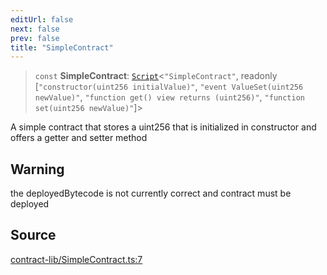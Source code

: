 ```yaml
---
editUrl: false
next: false
prev: false
title: "SimpleContract"
---
```


> `const` **SimpleContract**: [`Script`](/reference/tevm/contract/type-aliases/script/)\<`"SimpleContract"`, readonly [`"constructor(uint256 initialValue)"`, `"event ValueSet(uint256 newValue)"`, `"function get() view returns (uint256)"`, `"function set(uint256 newValue)"`]\>

A simple contract that stores a uint256 that is initialized in constructor and offers a getter and setter method

## Warning

the deployedBytecode is not currently correct and contract must be deployed

## Source

[contract-lib/SimpleContract.ts:7](https://github.com/evmts/tevm-monorepo/blob/main/packages/contract/src/contract-lib/SimpleContract.ts#L7)
